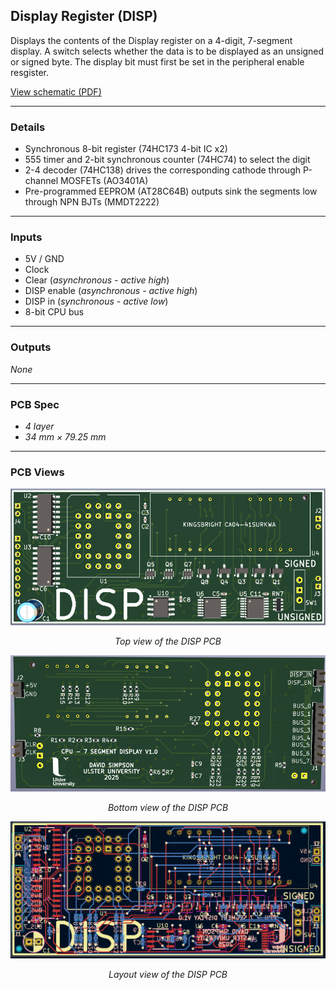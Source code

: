 ## Display Register (DISP)

Displays the contents of the Display register on a 4-digit, 7-segment display. A switch selects whether the data is to be displayed as an unsigned or signed byte. The display bit must first be set in the peripheral enable resgister.

[View schematic (PDF)](DISP_schematic.pdf)

---

### Details

- Synchronous 8-bit register (74HC173 4-bit IC x2)
- 555 timer and 2-bit synchronous counter (74HC74) to select the digit
- 2-4 decoder (74HC138) drives the corresponding cathode through P-channel MOSFETs (AO3401A)
- Pre-programmed EEPROM (AT28C64B) outputs sink the segments low through NPN BJTs (MMDT2222)

---

### Inputs

- 5V / GND
- Clock
- Clear (*asynchronous - active high*)
- DISP enable (*asynchronous - active high*)
- DISP in (*synchronous - active low*)
- 8-bit CPU bus

---

### Outputs

*None*

---

### PCB Spec

- *4 layer*
- *34 mm × 79.25 mm*

---

### PCB Views

<p align="center">
  <img src="../../images/disp_pcb_top.PNG" alt="DISP pcb top" width="600"/>
</p>
<p align="center"><em>Top view of the DISP PCB</em></p>

<p align="center">
  <img src="../../images/disp_pcb_bottom.PNG" alt="DISP pcb bottom" width="600"/>
</p>
<p align="center"><em>Bottom view of the DISP PCB</em></p>

<p align="center">
  <img src="../../images/disp_pcb_design.PNG" alt="DISP pcb design" width="600"/>
</p>
<p align="center"><em>Layout view of the DISP PCB</em></p>

